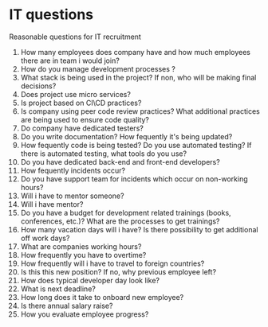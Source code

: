# IT questions
Reasonable questions for IT recruitment

1. How many employees does company have and how much employees there are in team i would join?
2. How do you manage development processes ?
2. What stack is being used in the project? If non, who will be making final decisions?
3. Does project use micro services?
4. Is project based on CI\CD practices?
5. Is company using peer code review practices? What additional practices are being used to ensure code quality?
6. Do company have dedicated testers?
7. Do you write documentation? How fequently it's being updated?
8. How fequently code is being tested? Do you use automated testing? If there is automated testing, what tools do you use?
9. Do you have dedicated back-end and front-end developers?
10. How fequently incidents occur?
11. Do you have support team for incidents which occur on non-working hours?
12. Will i have to mentor someone?
13. Will i have mentor?
14. Do you have a budget for development related trainings (books, conferences, etc.)? What are the processes to get trainings?
15. How many vacation days will i have? Is there possibility to get additional off work days?
16. What are companies working hours?
17. How frequently you have to overtime?
18. How frequently will i have to travel to foreign countries?
19. Is this this new position? If no, why previous employee left?
20. How does typical developer day look like?
21. What is next deadline?
22. How long does it take to onboard new employee?
23. Is there annual salary raise?
24. How you evaluate employee progress?
